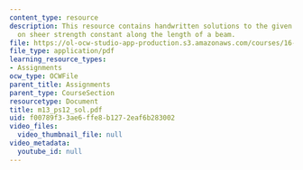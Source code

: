 ```yaml
---
content_type: resource
description: This resource contains handwritten solutions to the given problem set
  on sheer strength constant along the length of a beam.
file: https://ol-ocw-studio-app-production.s3.amazonaws.com/courses/16-01-unified-engineering-i-ii-iii-iv-fall-2005-spring-2006/f00789f33ae6ffe8b1272eaf6b283002_m13_ps12_sol.pdf
file_type: application/pdf
learning_resource_types:
- Assignments
ocw_type: OCWFile
parent_title: Assignments
parent_type: CourseSection
resourcetype: Document
title: m13_ps12_sol.pdf
uid: f00789f3-3ae6-ffe8-b127-2eaf6b283002
video_files:
  video_thumbnail_file: null
video_metadata:
  youtube_id: null
---
```

